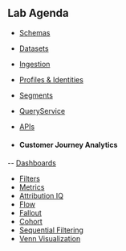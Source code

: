 ## Lab Agenda

 - [Schemas](https://github.com/adobe/AEP-Hands-on-Labs/blob/master/labs/retail/Foundations/Schemas.md)
 - [Datasets](https://github.com/adobe/AEP-Hands-on-Labs/blob/master/labs/retail/Foundations/Datasets.md)
 - [Ingestion](https://github.com/adobe/AEP-Hands-on-Labs/blob/master/labs/retail/Foundations/Ingestion.md)
 - [Profiles & Identities](https://github.com/adobe/AEP-Hands-on-Labs/blob/master/labs/retail/Foundations/Profiles.md)
 - [Segments](https://github.com/adobe/AEP-Hands-on-Labs/blob/master/labs/retail/Foundations/Segments.md)
 - [QueryService](https://github.com/adobe/AEP-Hands-on-Labs/blob/master/labs/retail/Foundations/DeepDive%20QueryService.md)
 - [APIs](https://github.com/adobe/AEP-Hands-on-Labs/blob/master/labs/retail/Foundations/APIs.md)
 
 - #### Customer Journey Analytics
 -- [Dashboards](https://github.com/adobe/AEP-Hands-on-Labs/blob/master/labs/retail/Foundations/CJA-Dashboards.md)
 - [Filters](https://github.com/adobe/AEP-Hands-on-Labs/blob/master/labs/retail/Foundations/CJA-Filters.md)
 - [Metrics](https://github.com/adobe/AEP-Hands-on-Labs/blob/master/labs/retail/Foundations/CJA-Metrics.md)
 - [Attribution IQ](https://github.com/adobe/AEP-Hands-on-Labs/blob/master/labs/retail/Foundations/CJA-AttributionIQ.md)
 - [Flow](https://github.com/adobe/AEP-Hands-on-Labs/blob/master/labs/retail/Foundations/CJA-Flow.md)
 - [Fallout](https://github.com/adobe/AEP-Hands-on-Labs/blob/master/labs/retail/Foundations/CJA-Fallout.md)
 - [Cohort](https://github.com/adobe/AEP-Hands-on-Labs/blob/master/labs/retail/Foundations/CJA-Cohort.md)
 - [Sequential Filtering](https://github.com/adobe/AEP-Hands-on-Labs/blob/master/labs/retail/Foundations/CJA-SequentialFiltering.md)
 - [Venn Visualization](https://github.com/adobe/AEP-Hands-on-Labs/blob/master/labs/retail/Foundations/CJA-Venn.md)
 

